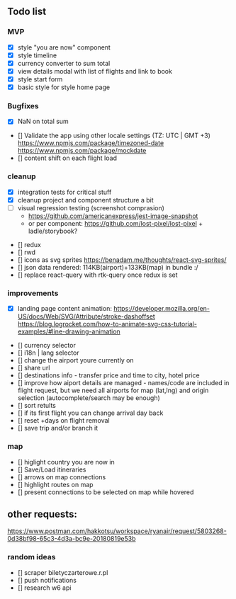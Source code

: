 ## Todo list

### MVP

- [x] style "you are now" component
- [x] style timeline
- [x] currency converter to sum total
- [x] view details modal with list of flights and link to book
- [x] style start form
- [x] basic style for style home page

### Bugfixes

- [x] NaN on total sum
- [] Validate the app using other locale settings (TZ: UTC | GMT +3)
  https://www.npmjs.com/package/timezoned-date
  https://www.npmjs.com/package/mockdate
- [] content shift on each flight load

### cleanup

- [x] integration tests for critical stuff
- [x] cleanup project and component structure a bit
- [ ] visual regression testing (screenshot comprasion)
  - https://github.com/americanexpress/jest-image-snapshot
  - or per component: https://github.com/lost-pixel/lost-pixel + ladle/storybook?
- [] redux
- [] rwd
- [] icons as svg sprites https://benadam.me/thoughts/react-svg-sprites/
- [] json data rendered: 114KB(airport)+133KB(map) in bundle :/
- [] replace react-query with rtk-query once redux is set

### improvements

- [x] landing page content
      animation: https://developer.mozilla.org/en-US/docs/Web/SVG/Attribute/stroke-dashoffset
      https://blog.logrocket.com/how-to-animate-svg-css-tutorial-examples/#line-drawing-animation
- [] currency selector
- [] i18n | lang selector
- [] change the airport youre currently on
- [] share url
- [] destinations info - transfer price and time to city, hotel price
- [] improve how aiport details are managed - names/code are included in flight request, but we need all airports for map (lat,lng) and origin selection (autocomplete/search may be enough)
- [] sort retults
- [] if its first flight you can change arrival day back
- [] reset +days on flight removal
- [] save trip and/or branch it

### map

- [] higlight country you are now in
- [] Save/Load itineraries
- [] arrows on map connections
- [] highlight routes on map
- [] present connections to be selected on map while hovered

## other requests:

https://www.postman.com/hakkotsu/workspace/ryanair/request/5803268-0d38bf98-65c3-4d3a-bc9e-20180819e53b

### random ideas

- [] scraper biletyczarterowe.r.pl
- [] push notifications
- [] research w6 api
